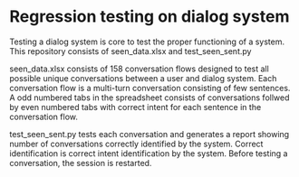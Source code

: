 # Regression testing on dialog system

Testing a dialog system is core to test the proper functioning of a system. This repository consists of seen_data.xlsx and test_seen_sent.py

seen_data.xlsx consists of 158 conversation flows designed to test all possible unique conversations between a user and dialog system. Each conversation flow is a multi-turn conversation consisting of few sentences. A odd numbered tabs in the spreadsheet consists of conversations follwed by even numbered tabs with correct intent for each sentence in the conversation flow. 

test_seen_sent.py tests each conversation and generates a report showing number of conversations correctly identified by the system. Correct identification is correct intent identification by the system. Before testing a conversation, the session is restarted.
